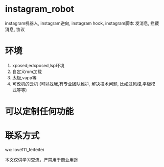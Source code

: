 # instagram_robot
instagram机器人, instagram逆向, instagram hook, instagram脚本 发消息, 拦截消息, 协议


# 环境
1. xposed,edxposed,lsp环境
2. 自定义rom加载
3. 太极,vapp等
4. 可改机的云机 (可以找我,有专业团队维护, 解决技术问题, 比如过风控,平板模式等等)

# 可以定制任何功能

# 联系方式
wx: love111_feifeifei

本文仅供学习交流，严禁用于商业用途
